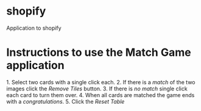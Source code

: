 # shopify
Application to shopify

<h1>Instructions to use the Match Game application</h1>
1. Select two cards with a single click each.
2. If there is a <i>match</i> of the two images click the <i>Remove Tiles</i> button.
3. If there is <i>no match</i> single click each card to turn them over.
4. When all cards are matched the game ends with a <i>congratulations</i>.
5. Click the <i>Reset Table</i>
